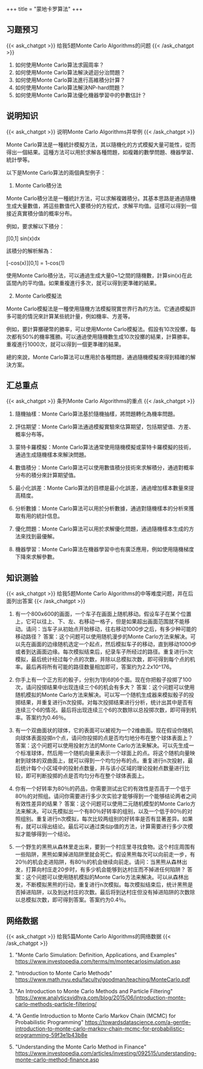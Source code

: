 +++
title = "蒙地卡罗算法"
+++
## 习题预习
{{< ask_chatgpt >}}
给我5题Monte Carlo Algorithms的问题
{{< /ask_chatgpt >}}



1. 如何使用Monte Carlo算法求圓周率？
2. 如何使用Monte Carlo算法解決遞迴分治問題？
3. 如何使用Monte Carlo算法進行高維積分計算？
4. 如何使用Monte Carlo算法解決NP-hard問題？
5. 如何使用Monte Carlo算法優化機器學習中的參數估計？   

## 说明知识
{{< ask_chatgpt >}}
说明Monte Carlo Algorithms并举例
{{< /ask_chatgpt >}}



Monte Carlo算法是一種統計模擬方法，其以隨機化的方式模擬大量可能性，從而得出一個結果。這種方法可以用於求解各種問題，如複雜的數學問題、機器學習、統計學等。

以下是Monte Carlo算法的兩個典型例子：

1. Monte Carlo積分法

Monte Carlo積分法是一種統計方法，可以求解複雜積分。其基本思路是通過隨機生成大量數值，將這些數值代入要積分的方程式，求解平均值。這樣可以得到一個接近真實積分值的概率分布。

例如，要求解以下積分：

∫[0,1] sin(x)dx

該積分的解析解為：

[-cos(x)][0,1] = 1-cos(1)

使用Monte Carlo積分法，可以通過生成大量0~1之間的隨機數，計算sin(x)在此區間內的平均值。如果重複進行多次，就可以得到更準確的結果。

2. Monte Carlo模擬法

Monte Carlo模擬法是一種使用隨機方法模擬現實世界行為的方法。它通過模擬許多可能的情況來計算某些統計量，例如機率、方差等。

例如，要計算擲硬幣的勝率，可以使用Monte Carlo模擬法。假設有10次投擲，每次都有50%的機率獲勝。可以通過使用隨機數生成10次投擲的結果，計算勝率。重複進行1000次，就可以得到一個更準確的結果。

總的來說，Monte Carlo算法可以應用於各種問題，通過隨機模擬來得到精確的解決方案。   

## 汇总重点
{{< ask_chatgpt >}}
条列Monte Carlo Algorithms的重点
{{< /ask_chatgpt >}}



1. 隨機抽樣：Monte Carlo算法基於隨機抽樣，將問題轉化為機率問題。

2. 評估期望：Monte Carlo算法通過模擬實驗來估算期望，包括期望值、方差、概率分布等。

3. 蒙特卡羅模擬：Monte Carlo算法通常使用隨機模擬或蒙特卡羅模擬的技術，通過生成隨機樣本來解決問題。

4. 數值積分：Monte Carlo算法可以使用數值積分技術來求解積分，通過對概率分布的積分來計算期望值。

5. 最小化誤差：Monte Carlo算法的目標是最小化誤差，通過增加樣本數量來提高精度。

6. 分析數據：Monte Carlo算法可以用於分析數據，通過對隨機樣本的分析來獲取有用的統計信息。

7. 優化問題：Monte Carlo算法可以用於求解優化問題，通過隨機樣本生成的方法來找到最優解。

8. 機器學習：Monte Carlo算法在機器學習中也有廣泛應用，例如使用隨機梯度下降來求解參數。   

## 知识测验
{{< ask_chatgpt >}}
给我5题Monte Carlo Algorithms的中等难度问题，并在后面列出答案
{{< /ask_chatgpt >}}



1. 有一个800x600的画面，一个车子在画面上随机移动。假设车子在某个位置上，它可以往上、下、左、右移动一格子，但是如果超出画面范围就不能移动。请问：当车子从初始点开始移动，往右移动1000步之后，有多少种可能的移动路径？
答案：这个问题可以使用随机漫步的Monte Carlo方法来解决。可以先在画面的边缘随机选定一个起点，然后模拟车子的移动，直到移动1000步或者到达画面边缘。每次模拟结束后，纪录车子所经过的路径。重复进行n次模拟，最后统计经过每个点的次数，并除以总模拟次数，即可得到每个点的机率。最后再将所有可能的路径数量相加即可，答案约为2.2x10^176。

2. 你手上有一个正方形的骰子，分别为1到6的6个面。现在你把骰子投掷了100次，请问投掷结果中出现连续三个6的机会有多大？
答案：这个问题可以使用随机模拟的Monte Carlo方法来解决。可以写一个随机生成器来模拟骰子的投掷结果，并重复进行n次投掷。对每次投掷结果进行分析，统计出其中是否有连续三个6的情况。最后将出现连续三个6的次数除以总投掷次数，即可得到机率。答案约为0.46％。

3. 有一个双曲面状的球体，它的表面可以被视为一个2维曲面。现在假设你随机向球体表面投掷n个点，请问你投掷的点是否均匀地分布在整个球体表面上？
答案：这个问题可以使用投射方法的Monte Carlo方法来解决。可以先生成一个标准球体，然后用一个随机向量来表示一个球面上的点。将这个随机向量映射到球体的双曲面上，就可以得到一个均匀分布的点。重复进行n次投射，最后统计每个小区域中的投射点数量，并与该小区域的理论投射点数量进行比较，即可判断投掷的点是否均匀分布在整个球体表面上。

4. 你有一个好转率为80％的药品，你需要测试出它的有效性是否高于一个低于80％的对照组。请问你需要进行多少次实验才能够得到一个能够结论两者之间有效性差异的结果？
答案：这个问题可以使用二元随机模型的Monte Carlo方法来解决。可以先模拟出一个有80％好转率的组别，以及一个低于80％的对照组别。重复进行n次模拟，每次比较两组别的好转率是否有显著差异。如果有，就可以得出结论。最后可以通过类似p值的方法，计算需要进行多少次模拟才能够得到一个结论。

5. 一个野生的黑熊从森林里走出来，要到一个村庄里寻找食物。这个村庄周围有一些陷阱，黑熊如果掉进陷阱里就会死亡。假设黑熊每次可以向前走一步，有20％的机会走进陷阱，有80％的机会继续向前走。请问：当黑熊从森林出发，打算向村庄走20步时，有多少机会能够到达村庄而不掉进任何陷阱？
答案：这个问题可以使用随机模拟的Monte Carlo方法来解决。可以从森林出发，不断模拟黑熊的行动，重复进行n次模拟。每次模拟结束后，统计黑熊是否掉进陷阱，以及到达村庄的次数。最后将到达村庄但没有掉进陷阱的次数除以总模拟次数，即可得到答案。答案约为0.4％。   

## 网络数据
{{< ask_chatgpt >}}
给我5篇Monte Carlo Algorithms的网络数据
{{< /ask_chatgpt >}}



1. "Monte Carlo Simulation: Definition, Applications, and Examples" 
https://www.investopedia.com/terms/m/montecarlosimulation.asp

2. "Introduction to Monte Carlo Methods" 
https://www.math.nyu.edu/faculty/goodman/teaching/MonteCarlo.pdf

3. "An Introduction to Monte Carlo Methods and Particle Filtering" 
https://www.analyticsvidhya.com/blog/2015/06/introduction-monte-carlo-methods-particle-filtering/

4. "A Gentle Introduction to Monte Carlo Markov Chain (MCMC) for Probabilistic Programming" 
https://towardsdatascience.com/a-gentle-introduction-to-monte-carlo-markov-chain-mcmc-for-probabilistic-programming-59f3e1b43b8e

5. "Understanding the Monte Carlo Method in Finance" 
https://www.investopedia.com/articles/investing/092515/understanding-monte-carlo-method-finance.asp   

